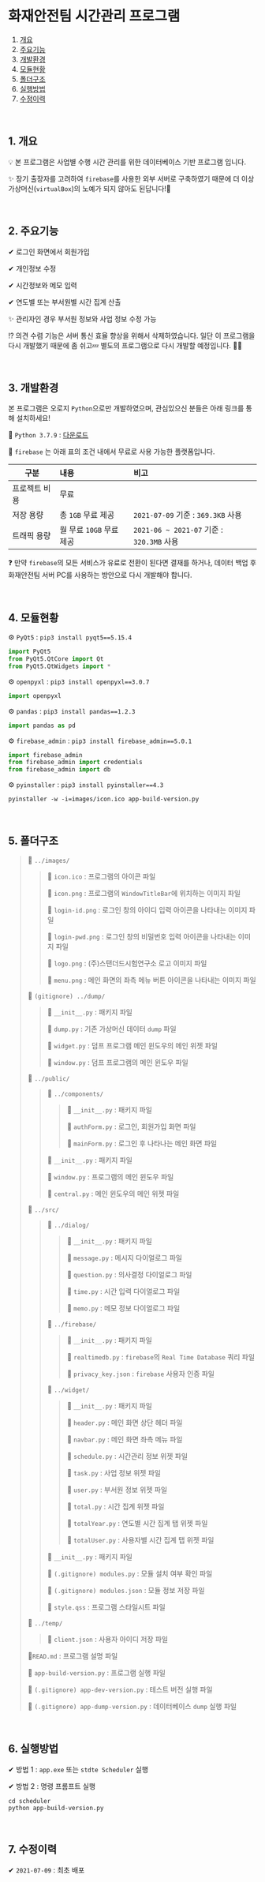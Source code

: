# 화재안전팀 시간관리 프로그램

1. [개요](#1-개요)
2. [주요기능](#2-주요기능)
3. [개발환경](#3-개발환경)
4. [모듈현황](#4-모듈현황)
5. [폴더구조](#5-폴더구조)
6. [실행방법](#6-실행방법)
7. [수정이력](#7-수정이력)

<br>

## 1. 개요

💡 본 프로그램은 사업별 수행 시간 관리를 위한 데이터베이스 기반 프로그램 입니다.

✨ 장기 출장자를 고려하여 `firebase`를 사용한 외부 서버로 구축하였기 때문에 더 이상 가상머신(`virtualBox`)의 노예가 되지 않아도 된답니다!🙌

<br>

## 2. 주요기능

✔ 로그인 화면에서 회원가입

✔ 개인정보 수정

✔ 시간정보와 메모 입력

✔ 연도별 또는 부서원별 시간 집계 산출

✨ 관리자인 경우 부서원 정보와 사업 정보 수정 가능

⁉ 의견 수렴 기능은 서버 통신 효율 향상을 위해서 삭제하였습니다. 일단 이 프로그램을 다시 개발했기 때문에 좀 쉬고💤 별도의 프로그램으로 다시 개발할 예정입니다. 💨💨

<br>

## 3. 개발환경

본 프로그램은 오로지 `Python`으로만 개발하였으며, 관심있으신 분들은 아래 링크를 통해 설치하세요!

🔗 `Python 3.7.9` : [다운로드](https://www.python.org/ftp/python/3.7.9/python-3.7.9-amd64-webinstall.exe)

💸 `firebase` 는 아래 표의 조건 내에서 무료로 사용 가능한 플랫폼입니다.

| 구분          | 내용                     | 비고                                      |
| ------------- | :----------------------- | :---------------------------------------- |
| 프로젝트 비용 | 무료                     |                                           |
| 저장 용량     | 총 `1GB` 무료 제공       | `2021-07-09` 기준 : `369.3KB` 사용        |
| 트래픽 용량   | 월 무료 `10GB` 무료 제공 | `2021-06 ~ 2021-07` 기준 : `320.3MB` 사용 |

❓ 만약 `firebase`의 모든 서비스가 유료로 전환이 된다면 결재를 하거나, 데이터 백업 후 화재안전팀 서버 PC를 사용하는 방안으로 다시 개발해야 합니다.

<br>

## 4. 모듈현황

⚙ `PyQt5` : `pip3 install pyqt5==5.15.4`

```python
import PyQt5
from PyQt5.QtCore import Qt
from PyQt5.QtWidgets import *
```

⚙ `openpyxl` : `pip3 install openpyxl==3.0.7`

```python
import openpyxl
```

⚙ `pandas` : `pip3 install pandas==1.2.3`

```python
import pandas as pd
```

⚙ `firebase_admin` : `pip3 install firebase_admin==5.0.1`

```python
import firebase_admin
from firebase_admin import credentials
from firebase_admin import db
```

⚙ `pyinstaller` : `pip3 install pyinstaller==4.3`

```commandline
pyinstaller -w -i=images/icon.ico app-build-version.py
```

<br> 

## 5. 폴더구조

> 📁 `../images/`
>
> > 🎨 `icon.ico` : 프로그램의 아이콘 파일
> >
> > 🎨 `icon.png` : 프로그램의 `WindowTitleBar`에 위치하는 이미지 파일
> >
> > 🎨 `login-id.png` : 로그인 창의 아이디 입력 아이콘을 나타내는 이미지 파일
> >
> > 🎨 `login-pwd.png` : 로그인 창의 비밀번호 입력 아이콘을 나타내는 이미지 파일
> >
> > 🎨 `logo.png` : (주)스탠더드시험연구소 로고 이미지 파일
> >
> > 🎨 `menu.png` : 메인 화면의 좌측 메뉴 버튼 아이콘을 나타내는 이미지 파일
> 
> 🔐 `(gitignore) ../dump/`
> 
> > 📗 `__init__.py` : 패키지 파일
> >
> > 📗 `dump.py` : 기존 가상머신 데이터 `dump` 파일
> >
> > 📗 `widget.py` : 덤프 프로그램 메인 윈도우의 메인 위젯 파일
> >
> > 📗 `window.py` : 덤프 프로그램의 메인 윈도우 파일
> 
> 📁 `../public/`
> 
> > 📁 `../components/`
> >
> > > 📗 `__init__.py` : 패키지 파일
> >>
> > > 📗 `authForm.py` : 로그인, 회원가입 화면 파일
> >> 
> > > 📗 `mainForm.py` : 로그인 후 나타나는 메인 화면 파일
> >
> > 📗 `__init__.py` : 패키지 파일
> >
> > 📗 `window.py` : 프로그램의 메인 윈도우 파일
> >
> > 📗 `central.py` : 메인 윈도우의 메인 위젯 파일
> 
> 📁 `../src/`
> 
> > 📁 `../dialog/`
> >
> > > 📗 `__init__.py` : 패키지 파일
> >>
> > > 📗 `message.py` : 메시지 다이얼로그 파일
> >> 
> > > 📗 `question.py` : 의사결정 다이얼로그 파일
> >> 
> > > 📗 `time.py` : 시간 입력 다이얼로그 파일
> >> 
> > > 📗 `memo.py` : 메모 정보 다이얼로그 파일
> >
> > 📁 `../firebase/`
> >
> > > 📗 `__init__.py` : 패키지 파일
> > >
> > > 📗 `realtimedb.py` : `firebase`의 `Real Time Database` 쿼리 파일
> > > 
> > > 📔 `privacy_key.json` : `firebase` 사용자 인증 파일
> > 
> > 📁 `../widget/`
> >
> > > 📗 `__init__.py` : 패키지 파일
> >>
> > > 📗 `header.py` : 메인 화면 상단 헤더 파일
> > > 
> > > 📗 `navbar.py` : 메인 화면 좌측 메뉴 파일
> > > 
> > > 📗 `schedule.py` : 시간관리 정보 위젯 파일
> > > 
> > > 📗 `task.py` : 사업 정보 위젯 파일
> > > 
> > > 📗 `user.py` : 부서원 정보 위젯 파일
> > >
> > > 📗 `total.py` : 시간 집계 위젯 파일
> > >
> > > 📗 `totalYear.py` : 연도별 시간 집계 탭 위젯 파일
> >> 
> > > 📗 `totalUser.py` : 사용자별 시간 집계 탭 위젯 파일
> >
> > 📗 `__init__.py` : 패키지 파일
> > 
> > 🔐 `(.gitignore) modules.py` : 모듈 설치 여부 확인 파일
> > 
> > 🔐 `(.gitignore) modules.json` : 모듈 정보 저장 파일
> > 
> > 📘 `style.qss` :  프로그램 스타일시트 파일
> 
> 📁 `../temp/`
> 
> > 📔 `client.json` : 사용자 아이디 저장 파일
>
> 📔`READ.md` : 프로그램 설명 파일
>
> 📗 `app-build-version.py` : 프로그램 실행 파일
>
> 🔐 `(.gitignore) app-dev-version.py` : 테스트 버전 실행 파일
>
> 🔐 `(.gitignore) app-dump-version.py` : 데이터베이스 `dump` 실행 파일

<br>

## 6. 실행방법

✔ 방법 1 : `app.exe` 또는 `stdte Scheduler` 실행

✔ 방법 2 : 명령 프롬프트 실행

```commandline
cd scheduler
python app-build-version.py
```

<br>

## 7. 수정이력

✔ `2021-07-09` : 최초 배포